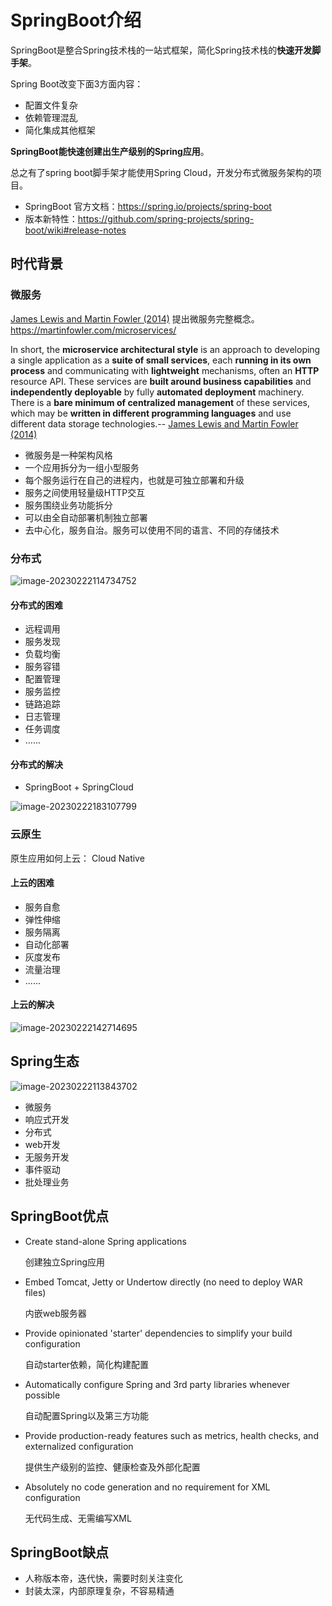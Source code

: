 # SpringBoot介绍

SpringBoot是整合Spring技术栈的一站式框架，简化Spring技术栈的**快速开发脚手架**。

Spring Boot改变下⾯3⽅⾯内容：

- 配置⽂件复杂 
- 依赖管理混乱 
- 简化集成其他框架 

**SpringBoot能快速创建出生产级别的Spring应用**。

总之有了spring boot脚⼿架才能使⽤Spring Cloud，开发分布式微服务架构的项⽬。

- SpringBoot 官⽅⽂档：https://spring.io/projects/spring-boot
- 版本新特性：https://github.com/spring-projects/spring-boot/wiki#release-notes

## 时代背景

### 微服务

[James Lewis and Martin Fowler (2014)](https://martinfowler.com/articles/microservices.html)  提出微服务完整概念。https://martinfowler.com/microservices/

In short, the **microservice architectural style** is an approach to developing a single application as a **suite of small services**, each **running in its own process** and communicating with **lightweight** mechanisms, often an **HTTP** resource API. These services are **built around business capabilities** and **independently deployable** by fully **automated deployment** machinery. There is a **bare minimum of centralized management** of these services, which may be **written in different programming languages** and use different data storage technologies.-- [James Lewis and Martin Fowler (2014)](https://martinfowler.com/articles/microservices.html)

- 微服务是一种架构风格
- 一个应用拆分为一组小型服务
- 每个服务运行在自己的进程内，也就是可独立部署和升级
- 服务之间使用轻量级HTTP交互
- 服务围绕业务功能拆分
- 可以由全自动部署机制独立部署
- 去中心化，服务自治。服务可以使用不同的语言、不同的存储技术

### 分布式

![image-20230222114734752](https://cdn.jsdelivr.net/gh/letengzz/Two-C@main/img/Java/202302221830099.png)

#### 分布式的困难

- 远程调用
- 服务发现
- 负载均衡
- 服务容错
- 配置管理
- 服务监控
- 链路追踪
- 日志管理
- 任务调度
- ......

#### 分布式的解决

- SpringBoot + SpringCloud

![image-20230222183107799](https://cdn.jsdelivr.net/gh/letengzz/Two-C@main/img/Java/202302221831240.png)

### 云原生

原生应用如何上云： Cloud Native

#### 上云的困难

- 服务自愈
- 弹性伸缩
- 服务隔离
- 自动化部署
- 灰度发布
- 流量治理
- ......

#### 上云的解决

![image-20230222142714695](https://cdn.jsdelivr.net/gh/letengzz/Two-C@main/img/Java/202302221831409.png)

## Spring生态

![image-20230222113843702](https://cdn.jsdelivr.net/gh/letengzz/Two-C@main/img/Java/202302221831452.png)

- 微服务 
- 响应式开发 
- 分布式 
- web开发 
- ⽆服务开发 
- 事件驱动 
- 批处理业务

## SpringBoot优点

- Create stand-alone Spring applications

  创建独立Spring应用

- Embed Tomcat, Jetty or Undertow directly (no need to deploy WAR files)

  内嵌web服务器

- Provide opinionated 'starter' dependencies to simplify your build configuration

  自动starter依赖，简化构建配置

- Automatically configure Spring and 3rd party libraries whenever possible

  自动配置Spring以及第三方功能

- Provide production-ready features such as metrics, health checks, and externalized configuration

  提供生产级别的监控、健康检查及外部化配置

- Absolutely no code generation and no requirement for XML configuration

  无代码生成、无需编写XML

## SpringBoot缺点

- 人称版本帝，迭代快，需要时刻关注变化
- 封装太深，内部原理复杂，不容易精通